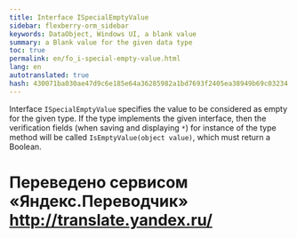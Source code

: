 ```yaml
--- 
title: Interface ISpecialEmptyValue 
sidebar: flexberry-orm_sidebar 
keywords: DataObject, Windows UI, a blank value 
summary: a Blank value for the given data type 
toc: true 
permalink: en/fo_i-special-empty-value.html 
lang: en 
autotranslated: true 
hash: 430071ba030ae47d9c6e185e64a36285982a1bd7693f2405ea38949b69c03234 
--- 
```


Interface `ISpecialEmptyValue` specifies the value to be considered as empty for the given type. If the type implements the given interface, then the verification fields (when saving and displaying `*`) for instance of the type method will be called `IsEmptyValue(object value)`, which must return a Boolean.


 # Переведено сервисом «Яндекс.Переводчик» http://translate.yandex.ru/